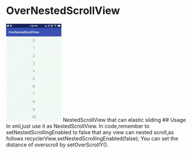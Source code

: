 # OverNestedScrollView
<img src="https://github.com/Studenthc/OverNestedScrollView/raw/308334ec470c58be1ad9ba39be1c12fa56a66b9d/app/src/main/res/raw/device-2018-10-31-143821.gif" width="30%" height="30%">
NestedScrollView that can elastic sliding
## Usage
In xml,just use it as NestedScrollView.  
In code,remember to setNestedScrollingEnabled to false that any view can nested scroll,as follows  
recyclerView.setNestedScrollingEnabled(false);  
You can set the distance of overscroll by setOverScrollY().
